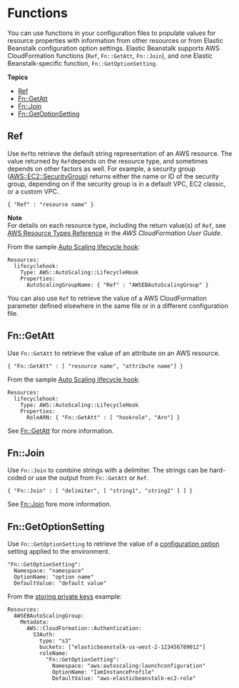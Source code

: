 # Functions<a name="ebextensions-functions"></a>

You can use functions in your configuration files to populate values for resource properties with information from other resources or from Elastic Beanstalk configuration option settings\. Elastic Beanstalk supports AWS CloudFormation functions \(`Ref`, `Fn::GetAtt`, `Fn::Join`\), and one Elastic Beanstalk\-specific function, `Fn::GetOptionSetting`\.

**Topics**
+ [Ref](#ebextensions-functions-ref)
+ [Fn::GetAtt](#ebextensions-functions-getatt)
+ [Fn::Join](#ebextensions-functions-join)
+ [Fn::GetOptionSetting](#ebextensions-functions-getoptionsetting)

## Ref<a name="ebextensions-functions-ref"></a>

Use `Ref`to retrieve the default string representation of an AWS resource\. The value returned by `Ref`depends on the resource type, and sometimes depends on other factors as well\. For example, a security group \([AWS::EC2::SecurityGroup](http://docs.aws.amazon.com/AWSCloudFormation/latest/UserGuide/aws-properties-ec2-security-group.html)\) returns either the name or ID of the security group, depending on if the security group is in a default VPC, EC2 classic, or a custom VPC\.

```
{ "Ref" : "resource name" }
```

**Note**  
For details on each resource type, including the return value\(s\) of `Ref`, see [AWS Resource Types Reference](http://docs.aws.amazon.com/AWSCloudFormation/latest/UserGuide/aws-template-resource-type-ref.html) in the *AWS CloudFormation User Guide*\.

From the sample [Auto Scaling lifecycle hook](environment-resources.md):

```
Resources:
  lifecyclehook:
    Type: AWS::AutoScaling::LifecycleHook
    Properties:
      AutoScalingGroupName: { "Ref" : "AWSEBAutoScalingGroup" }
```

You can also use `Ref` to retrieve the value of a AWS CloudFormation parameter defined elsewhere in the same file or in a different configuration file\.

## Fn::GetAtt<a name="ebextensions-functions-getatt"></a>

Use `Fn::GetAtt` to retrieve the value of an attribute on an AWS resource\.

```
{ "Fn::GetAtt" : [ "resource name", "attribute name"] }
```

From the sample [Auto Scaling lifecycle hook](environment-resources.md):

```
Resources:
  lifecyclehook:
    Type: AWS::AutoScaling::LifecycleHook
    Properties:
      RoleARN: { "Fn::GetAtt" : [ "hookrole", "Arn"] }
```

See [Fn::GetAtt](http://docs.aws.amazon.com/AWSCloudFormation/latest/UserGuide/intrinsic-function-reference-getatt.html) for more information\.

## Fn::Join<a name="ebextensions-functions-join"></a>

Use `Fn::Join` to combine strings with a delimiter\. The strings can be hard\-coded or use the output from `Fn::GetAtt` or `Ref`\.

```
{ "Fn::Join" : [ "delimiter", [ "string1", "string2" ] ] }
```

See [Fn::Join](http://docs.aws.amazon.com/AWSCloudFormation/latest/UserGuide/intrinsic-function-reference-join.html) fore more information\.

## Fn::GetOptionSetting<a name="ebextensions-functions-getoptionsetting"></a>

Use `Fn::GetOptionSetting` to retrieve the value of a [configuration option](command-options.md) setting applied to the environment\. 

```
"Fn::GetOptionSetting":
  Namespace: "namespace"
  OptionName: "option name"
  DefaultValue: "default value"
```

From the [storing private keys](https-storingprivatekeys.md) example:

```
Resources:
  AWSEBAutoScalingGroup:
    Metadata:
      AWS::CloudFormation::Authentication:
        S3Auth:
          type: "s3"
          buckets: ["elasticbeanstalk-us-west-2-123456789012"]
          roleName: 
            "Fn::GetOptionSetting": 
              Namespace: "aws:autoscaling:launchconfiguration"
              OptionName: "IamInstanceProfile"
              DefaultValue: "aws-elasticbeanstalk-ec2-role"
```